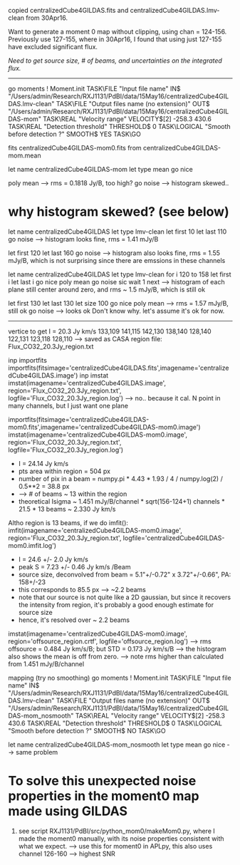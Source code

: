 copied centralizedCube4GILDAS.fits and centralizedCube4GILDAS.lmv-clean from 30Apr16.

Want to generate a moment 0 map without clipping, using chan = 124-156. 
Previously use 127-155, where in 30Apr16, I found that using just 127-155 have excluded significant flux.

*Need to get source size, # of beams, and uncertainties on the integrated flux.*

-----------------------
go moments
! Moment.init
TASK\FILE "Input file name" IN$ "/Users/admin/Research/RXJ1131/PdBI/data/15May16/centralizedCube4GILDAS.lmv-clean"
TASK\FILE "Output files name (no extension)" OUT$ "/Users/admin/Research/RXJ1131/PdBI/data/15May16/centralizedCube4GILDAS-mom"
TASK\REAL "Velocity range" VELOCITY$[2]  -258.3 430.6
TASK\REAL "Detection threshold" THRESHOLD$ 0
TASK\LOGICAL "Smooth before detection ?" SMOOTH$ YES
TASK\GO

fits centralizedCube4GILDAS-mom0.fits from centralizedCube4GILDAS-mom.mean 

let name centralizedCube4GILDAS-mom
let type mean
go nice

poly
mean
--> rms = 0.1818 Jy/B, too high?
go noise
--> histogram skewed..

# why histogram skewed? (see below)
let name centralizedCube4GILDAS
let type lmv-clean
let first 10
let last 110
go noise
--> histogram looks fine, rms = 1.41 mJy/B

let first 120
let last 160 
go noise
--> histogram also looks fine, rms = 1.55 mJy/B, which is not surprising since there are emssions in these channels

let name centralizedCube4GILDAS
let type lmv-clean
for i 120 to 158
    let first i
    let last i
    go nice
    poly
    mean
    go noise
    sic wait 1
next
--> histogram of each plane still center around zero, and rms ~ 1.5 mJy/B, which is still ok

let first 130
let last 130
let size 100
go nice
poly
mean
--> rms = 1.57 mJy/B, still ok
go noise
--> looks ok
Don't know why. let's assume it's ok for now.

----------------------------

vertice to get I = 20.3 Jy km/s
133,109
141,115
142,130
138,140
128,140
122,131
123,118
128,110
--> saved as CASA region file: Flux_CO32_20.3Jy_region.txt

inp importfits
importfits(fitsimage='centralizedCube4GILDAS.fits',imagename='centralizedCube4GILDAS.image')
inp imstat
imstat(imagename='centralizedCube4GILDAS.image', region='Flux_CO32_20.3Jy_region.txt', logfile='Flux_CO32_20.3Jy_region.log')
--> no.. because it cal. N point in many channels, but I just want one plane

importfits(fitsimage='centralizedCube4GILDAS-mom0.fits',imagename='centralizedCube4GILDAS-mom0.image')
imstat(imagename='centralizedCube4GILDAS-mom0.image', region='Flux_CO32_20.3Jy_region.txt', logfile='Flux_CO32_20.3Jy_region.log')
- I = 24.14 Jy km/s
- pts area within region = 504 px
- number of pix in a beam = numpy.pi * 4.43 * 1.93 / 4 / numpy.log(2) / 0.5**2 = 38.8 px
- --> # of beams ~ 13 within the region
- theoretical Isigma ~ 1.451 mJy/B/channel * sqrt(156-124+1) channels * 21.5 * 13 beams ~ 2.330 Jy km/s

Altho region is 13 beams, if we do imfit():
imfit(imagename='centralizedCube4GILDAS-mom0.image', region='Flux_CO32_20.3Jy_region.txt', logfile='centralizedCube4GILDAS-mom0.imfit.log')
- I = 24.6 +/- 2.0 Jy km/s
- peak S = 7.23 +/- 0.46 Jy km/s /Beam
- source size, deconvolved from beam = 5.1"+/-0.72" x 3.72"+/-0.66", PA: 158+/-23
- this corresponds to 85.5 px
--> ~2.2 beams
- note that our source is not quite like a 2D gaussian, but since it recovers the intensity from region, it's probably a good enough estimate for source size
- hence, it's resolved over ~ 2.2 beams

imstat(imagename='centralizedCube4GILDAS-mom0.image', region='offsource_region.crtf', logfile='offsource_region.log')
--> rms offsource = 0.484 Jy km/s/B; but STD = 0.173 Jy km/s/B
--> the histogram also shows the mean is off from zero.
--> note rms higher than calculated from 1.451 mJy/B/channel


mapping
(try no smoothing)
go moments
! Moment.init
TASK\FILE "Input file name" IN$ "/Users/admin/Research/RXJ1131/PdBI/data/15May16/centralizedCube4GILDAS.lmv-clean"
TASK\FILE "Output files name (no extension)" OUT$ "/Users/admin/Research/RXJ1131/PdBI/data/15May16/centralizedCube4GILDAS-mom_nosmooth"
TASK\REAL "Velocity range" VELOCITY$[2]  -258.3 430.6
TASK\REAL "Detection threshold" THRESHOLD$ 0
TASK\LOGICAL "Smooth before detection ?" SMOOTH$ NO
TASK\GO

let name centralizedCube4GILDAS-mom_nosmooth
let type mean
go nice
--> same problem


# To solve this unexpected noise properties in the moment0 map made using GILDAS
1. see script RXJ1131/PdBI/src/python_mom0/makeMom0.py, where I made the moment0 manually, with its noise properties consistent with what we expect.
--> use this for moment0 in APLpy, this also uses channel 126-160 --> highest SNR



